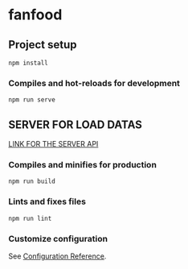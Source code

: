 # fanfood

## Project setup
```
npm install
```

### Compiles and hot-reloads for development
```
npm run serve
```

## SERVER FOR LOAD DATAS

[LINK FOR THE SERVER API](https://github.com/YohannHERBET/Server-Orecipes)


### Compiles and minifies for production
```
npm run build
```

### Lints and fixes files
```
npm run lint
```

### Customize configuration
See [Configuration Reference](https://cli.vuejs.org/config/).
